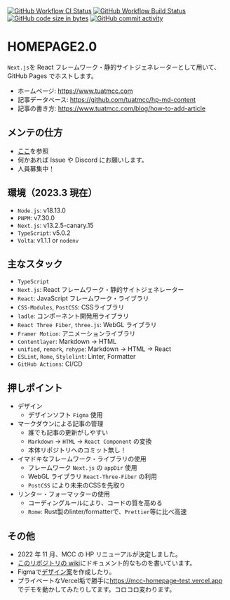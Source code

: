 [![GitHub Workflow CI Status](https://img.shields.io/github/actions/workflow/status/tuatmcc/homepage2.0/ci.yml?label=ci&style=flat-square)](https://github.com/tuatmcc/homepage2.0/actions/workflows/ci.yml)
[![GitHub Workflow Build Status](https://img.shields.io/github/actions/workflow/status/tuatmcc/homepage2.0/nextjs.yml?&style=flat-square)](https://github.com/tuatmcc/homepage2.0/actions/workflows/nextjs.yml)
[![GitHub code size in bytes](https://img.shields.io/github/languages/code-size/tuatmcc/homepage2.0?style=flat-square)](https://github.com/tuatmcc/homepage2.0)
[![GitHub commit activity](https://img.shields.io/github/commit-activity/m/tuatmcc/homepage2.0?style=flat-square)](https://github.com/tuatmcc/homepage2.0/commits)

# HOMEPAGE2.0

`Next.js`を React フレームワーク・静的サイトジェネレーターとして用いて、GitHub Pages でホストします。

- ホームページ: <https://www.tuatmcc.com>
- 記事データベース: <https://github.com/tuatmcc/hp-md-content>
- 記事の書き方: <https://www.tuatmcc.com/blog/how-to-add-article>

## メンテの仕方

- [ここ](https://github.com/tuatmcc/homepage2.0/wiki/%E9%96%8B%E7%99%BA%E3%83%BB%E3%83%A1%E3%83%B3%E3%83%86%E3%83%8A%E3%83%B3%E3%82%B9)を参照
- 何かあれば Issue や Discord にお願いします。
- 人員募集中！

## 環境（2023.3 現在）

- `Node.js`: v18.13.0
- `PNPM`: v7.30.0
- `Next.js`: v13.2.5-canary.15
- `TypeScript`: v5.0.2
- `Volta`: v1.1.1 or `nodenv`

## 主なスタック

- `TypeScript`
- `Next.js`: React フレームワーク・静的サイトジェネレーター
- `React`: JavaScript フレームワーク・ライブラリ
- `CSS-Modules`, `PostCSS`: CSSライブラリ
- `ladle`: コンポーネント開発用ライブラリ 
- `React Three Fiber`, `three.js`: WebGL ライブラリ
- `Framer Motion`: アニメーションライブラリ
- `Contentlayer`: Markdown -> HTML
- `unified`, `remark`, `rehype`: Markdown -> HTML -> React
- `ESLint`, `Rome`, `Stylelint`: Linter, Formatter
- `GitHub Actions`: CI/CD

## 押しポイント

- デザイン
  - デザインソフト `Figma` 使用
- マークダウンによる記事の管理
  - 誰でも記事の更新がしやすい
  - `Markdown` → `HTML` → `React Component` の変換
  - 本体リポジトリへのコミット無し！
- イマドキなフレームワーク・ライブラリの使用
  - フレームワーク `Next.js` の `appDir` 使用
  - WebGL ライブラリ `React-Three-Fiber` の利用
  - `PostCSS` により未来のCSSを先取り
- リンター・フォーマッターの使用
  - コーディングルールにより、コードの質を高める
  - `Rome`: Rust製のlinter/formatterで、`Prettier`等に比べ高速

## その他

- 2022 年 11 月、MCC の HP リニューアルが決定しました。
- [このリポジトリの wiki](https://github.com/tuatmcc/homepage2.0/wiki)にドキュメント的なものを書いています。
- Figmaで[デザイン案](https://www.figma.com/file/XTfW4NDafbsoMBCu5lNGkr/MCC-HOME-PAGE?node-id=0%3A1&t=F2uR5Q5TRy6jUzh3-1)を作成したり。
- プライベートなVercel垢で勝手に<https://mcc-homepage-test.vercel.app>でデモを動かしてみたりしてます。コロコロ変わります。
